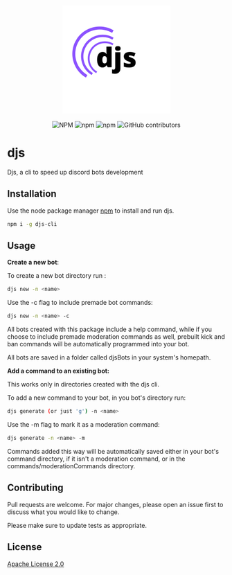 <p align="center" >
  <a href="https://www.npmjs.com/package/djs-cli">
    <img alt="djs" height="250"  src="https://raw.githubusercontent.com/MatteoBuccirossi/djs/master/djs-logo.png"/>
  </a>
  </p>
  <p align="center">
   <img alt="NPM" src="https://img.shields.io/npm/l/djs-cli?color=blue">
   <img alt="npm" src="https://img.shields.io/npm/dw/djs-cli">
  <img alt="npm" src="https://img.shields.io/npm/v/djs-cli?color=violet">
  <img alt="GitHub contributors" src="https://img.shields.io/github/contributors/MatteoBuccirossi/djs?color=green">
  </p>
      
# djs
  
Djs, a cli to speed up discord bots development

## Installation

Use the node package manager [npm](https://www.npmjs.com/package/djs-cli) to install and run djs.

```bash
npm i -g djs-cli
```

## Usage 

**Create a new bot**:

To create a new bot directory run :
```bash
djs new -n <name>
```
Use the -c flag to include premade bot commands:
```bash
djs new -n <name> -c
```
All bots created with this package include a help command, while if you choose to include premade moderation commands as well, prebuilt kick and ban commands will be automatically programmed into your bot.

All bots are saved in a folder called djsBots in your system's homepath.

**Add a command to an existing bot:**

This works only in directories created with the djs cli.

To add a new command to your bot, in you bot's directory run:
```bash
djs generate (or just 'g') -n <name>
```
Use the -m flag to mark it as a moderation command:
```bash
djs generate -n <name> -m
```
Commands added this way will be automatically saved either in your bot's command directory, if it isn't a moderation command, or in the commands/moderationCommands directory.
## Contributing
Pull requests are welcome. For major changes, please open an issue first to discuss what you would like to change.

Please make sure to update tests as appropriate.

## License
[Apache License 2.0](https://choosealicense.com/licenses/apache-2.0/)

